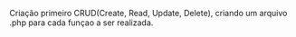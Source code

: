 Criação primeiro CRUD(Create, Read, Update, Delete), criando um arquivo .php para cada funçao a ser realizada.
